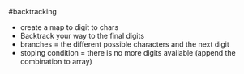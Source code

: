 #backtracking
- create a map to digit to chars
- Backtrack your way to the final digits
- branches = the different possible characters and the next digit
- stoping condition =  there is no more digits available (append the combination to array)